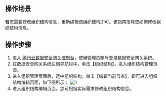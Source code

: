 ## 操作场景
若您需要修改组织结构信息，重新编辑该组织结构即可。该指南指导您如何修改组织结构信息。


## 操作步骤

1. 进入 [腾讯云数据安全网关控制台](https://console.cloud.tencent.com/dasb)，使用管理员账号登录数据安全网关系统。
2. 在数据安全网关系统左侧导航栏中，单击【组织结构】，进入组织结构管理页面。
3. 进入组织管理页面后，选中组织结构，单击【编辑当前节点】，即可进入组织结构编辑页面，如下图所示：
  ![1](https://main.qcloudimg.com/raw/65cb3466ad4551a85ee3c7ad672195b9.png)
4. 进入组织结构编辑页面，您可根据实际需求修改组织结构信息。
